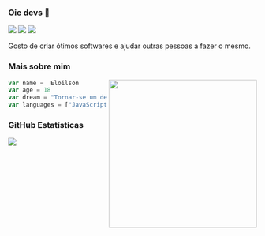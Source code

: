 ### Oie devs 👋


[![](https://img.shields.io/github/followers/elo1lson?label=Follow&style=social)](https://github.com/elo1lson)
![](https://visitor-badge.laobi.icu/badge?page_id=elo1lson.elo1lson)
![](https://img.shields.io/github/watchers/elo1lson/elo1lson?label=Watch)


Gosto de criar ótimos softwares e ajudar outras pessoas a fazer o mesmo.

### Mais sobre mim

<img align="right" width="300" src="https://i2.wp.com/allhtaccess.info/wp-content/uploads/2018/03/programming.gif?fit=1281%2C716&ssl=1" />

```js
var name =  Eloilson
var age = 18
var dream = "Tornar-se um desenvolvedor Júnior"
var languages = ["JavaScript"]

```
### **GitHub Estatísticas**

<a href="https://github.com/Gurupreet">
  <img align="center" src="https://github-readme-stats.vercel.app/api/top-langs/?username=elo1lson&theme=dracula&hide_langs_below=1" />
</a>
